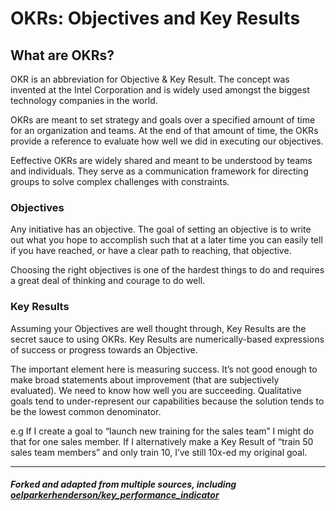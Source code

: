 # OKRs: Objectives and Key Results

## What are OKRs?

OKR is an abbreviation for Objective & Key Result. The concept was invented at the Intel Corporation and is widely used amongst the biggest technology companies in the world.

OKRs are meant to set strategy and goals over a specified amount of time for an organization and teams. At the end of that amount of time, the OKRs provide a reference to evaluate how well we did in executing our objectives.

Eeffective OKRs are widely shared and meant to be understood by teams and individuals. They serve as a communication framework for directing groups to solve complex challenges with constraints. 

### Objectives

Any initiative has an objective. The goal of setting an objective is to write out what you hope to accomplish such that at a later time you can easily tell if you have reached, or have a clear path to reaching, that objective.

Choosing the right objectives is one of the hardest things to do and requires a great deal of thinking and courage to do well.

### Key Results

Assuming your Objectives are well thought through, Key Results are the secret sauce to using OKRs. Key Results are numerically-based expressions of success or progress towards an Objective.

The important element here is measuring success. It’s not good enough to make broad statements about improvement (that are subjectively evaluated). We need to know how well you are succeeding. Qualitative goals tend to under-represent our capabilities because the solution tends to be the lowest common denominator.

e.g If I create a goal to “launch new training for the sales team” I might do that for one sales member. If I alternatively make a Key Result of “train 50 sales team members” and only train 10, I’ve still 10x-ed my original goal.

--- 

##### Forked and adapted from multiple sources, including [oelparkerhenderson/key_performance_indicator](https://github.com/domenicosolazzo/awesome-okr)